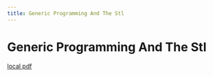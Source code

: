 ```yaml
---
title: Generic Programming And The Stl
---
```


# Generic Programming And The Stl

[local pdf](../../../pdfs/generic-programming-and-the-stl.pdf)
